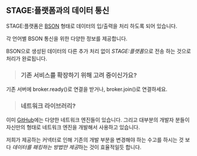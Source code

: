 ## STAGE:플랫폼과의 데이터 통신

STAGE:플랫폼은 [BSON](http://bsonspec.org/) 형태로 데이터의 입/출력을 처리 하도록 되어 있습니다.

각 언어별 BSON 통신을 위한 다양한 정보를 제공합니다.

BSON으로 생성된 데이터의 다른 추가 처리 없이 *STAGE:플랫폼*으로 전송 하는 것으로 처리가 완료됩니다.

> ### 기존 서비스를 확장하기 위해 고려 중이신가요?

 기존 서버에 broker.ready()로 연결을 받거나, broker.join()로 연결하세요.

> ### 네트워크 라이브러리?

이미 [GitHub](https://github.com/)에는 다양한 네트워크 엔진들이 있습니다. 그리고 대부분의 개발자 분들이 자신만의 형태로 네트워크 엔진을 개발해서 사용하고 있습니다.

저희가 제공하는 커넥터로 인해 기존의 개발 부분을 변경해야 하는 수고를 하시는 것 보다 *데이터를 패킹하는 방법만 제공*하는 것이 효율적일듯 합니다.
